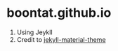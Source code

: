 # boontat.github.io

1. Using Jeykll
2. Credit to [jekyll-material-theme](https://github.com/jameshamann/jekyll-material-theme)
